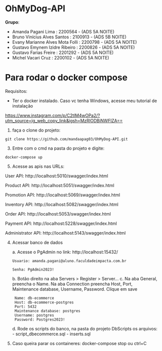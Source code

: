 # OhMyDog-API
**Grupo**:
- Amanda Pagani Lima : 2200564 - (ADS 5A NOITE)
- Bruno Vinícius Alves Santos : 2100913 - (ADS 5B NOITE)
- Evany Marianne Alves Mota Folli : 2200798 - (ADS 5A NOITE)
- Gustavo Emynem Izidre Ribeiro :  2200826 - (ADS 5A NOITE)
- Gustavo Farias Freire : 2201292 - (ADS 5A NOITE)
- Michel Vacari Cruz : 2200102 - (ADS 5A NOITE)

# Para rodar o docker compose
Requisitos: 
- Ter o docker instalado. Caso vc tenha Windows, acesse meu tutorial de instalação

https://www.instagram.com/p/C2tlM4wOPa2/?utm_source=ig_web_copy_link&igsh=MzRlODBiNWFlZA==

1. faça o clone do projeto:
   
`git clone https://github.com/mandaapag03/OhMyDog-API.git`

3. Entre com o cmd na pasta do projeto e digite:
   
`docker-compose up`

5. Acesse as apis nas URLs:

User API:
http://localhost:5010/swagger/index.html

Product API:
http://localhost:5051/swagger/index.html

Promotion API:
http://localhost:5069/swagger/index.html

Inventory API:
http://localhost:5082/swagger/index.html

Order API:
http://localhost:5053/swagger/index.html

Payment API:
http://localhost:5228/swagger/index.html

Administrator API:
http://localhost:5143/swagger/index.html


4. Acessar banco de dados
   
    a. Acesse o PgAdmin no link: http://localhost:15432/
   
    `Usuario: amanda.pagani@aluno.faculdadeimpacta.com.br`
   
    `Senha: PgAdmin2023!`

    b. Botão direito na aba Servers > Register > Server...
    c. Na aba General, preencha o Name. Na aba Connection preencha Host, Port, Maintenance database, Username, Password. Clique em save
        
        Name: db-ecommerce
        Host: db-ecommerce-postgres
        Port: 5432
        Maintenance database: postgres
        Username: postgres
        Password: Postgres2023!
        
    d. Rode os scripts do banco, na pasta do projeto DbScripts os arquivos:
        - script_dbecommerce.sql
        - inserts.sql
6. Caso queira parar os containeres:
docker-compose stop ou ctrl+C
